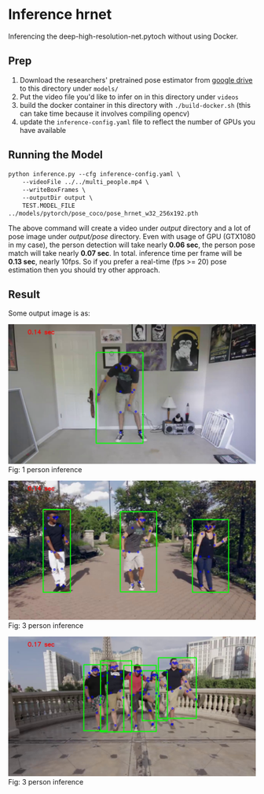 # Inference hrnet

Inferencing the deep-high-resolution-net.pytoch without using Docker. 

## Prep
1. Download the researchers' pretrained pose estimator from [google drive](https://drive.google.com/drive/folders/1hOTihvbyIxsm5ygDpbUuJ7O_tzv4oXjC?usp=sharing) to this directory under `models/`
2. Put the video file you'd like to infer on in this directory under `videos`
3. build the docker container in this directory with `./build-docker.sh` (this can take time because it involves compiling opencv)
4. update the `inference-config.yaml` file to reflect the number of GPUs you have available

## Running the Model
```
python inference.py --cfg inference-config.yaml \
    --videoFile ../../multi_people.mp4 \
    --writeBoxFrames \
    --outputDir output \
    TEST.MODEL_FILE ../models/pytorch/pose_coco/pose_hrnet_w32_256x192.pth 

```

The above command will create a video under *output* directory and a lot of pose image under *output/pose* directory. 
Even with usage of GPU (GTX1080 in my case), the person detection will take nearly **0.06 sec**, the person pose match will
 take nearly **0.07 sec**. In total. inference time per frame will be **0.13 sec**, nearly 10fps. So if you prefer a real-time (fps >= 20) 
 pose estimation then you should try other approach.

## Result

Some output image is as:

![1 person](inference_1.jpg)
Fig: 1 person inference

![3 person](inference_3.jpg)
Fig: 3 person inference

![3 person](inference_5.jpg)
Fig: 3 person inference